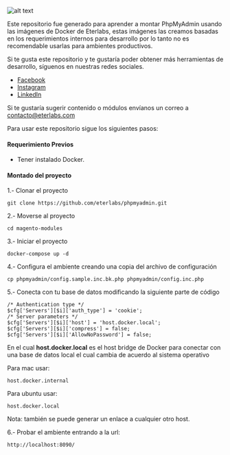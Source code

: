 ![alt text](https://www.eterlabs.com/wp-content/uploads/2021/02/cropped-eterlabs-2.png)

Este repositorio fue generado para aprender a montar PhpMyAdmin usando las imágenes de Docker de Eterlabs, estas imágenes las creamos basadas en los requerimientos internos para desarrollo por lo tanto no es recomendable usarlas para ambientes productivos.


Si te gusta este repositorio y te gustaría poder obtener más herramientas de desarrollo, síguenos en nuestras redes sociales.


* [Facebook](https://www.facebook.com/eterlabsmx)
* [Instagram](https://www.instagram.com/eterlabsmx/)
* [LinkedIn](https://www.linkedin.com/company/eterlabs)


Si te gustaría sugerir contenido o módulos envíanos un correo a contacto@eterlabs.com

Para usar este repositorio sigue los siguientes pasos:

#### Requerimiento Previos

* Tener instalado Docker.

#### Montado del proyecto

1.- Clonar el proyecto
```
git clone https://github.com/eterlabs/phpmyadmin.git
```

2.- Moverse al proyecto
```
cd magento-modules
```

3.- Iniciar el proyecto
```
docker-compose up -d
```

4.- Configura el ambiente creando una copia del archivo de configuración
```
cp phpmyadmin/config.sample.inc.bk.php phpmyadmin/config.inc.php
```

5.- Conecta con tu base de datos modificando la siguiente parte de código
```
/* Authentication type */
$cfg['Servers'][$i]['auth_type'] = 'cookie';
/* Server parameters */
$cfg['Servers'][$i]['host'] = 'host.docker.local';
$cfg['Servers'][$i]['compress'] = false;
$cfg['Servers'][$i]['AllowNoPassword'] = false;
```

En el cual **host.docker.local** es el host bridge de Docker para conectar con una base de datos local el cual cambia de acuerdo al sistema operativo

Para mac usar:
```
host.docker.internal
```
Para ubuntu usar:
```
host.docker.local
```
Nota: también se puede generar un enlace a cualquier otro host.

6.- Probar el ambiente entrando a la url:
```
http://localhost:8090/
```